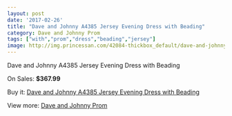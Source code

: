 ```yaml
---
layout: post
date: '2017-02-26'
title: "Dave and Johnny A4385 Jersey Evening Dress with Beading"
category: Dave and Johnny Prom
tags: ["with","prom","dress","beading","jersey"]
image: http://img.princessan.com/42084-thickbox_default/dave-and-johnny-a4385-jersey-evening-dress-with-beading.jpg
---
```

Dave and Johnny A4385 Jersey Evening Dress with Beading

On Sales: **$367.99**
<a href="https://www.princessan.com/en/dave-and-johnny-prom/19617-dave-and-johnny-a4385-jersey-evening-dress-with-beading.html"><amp-img layout="responsive" width="600" height="600" src="//img.princessan.com/42084-thickbox_default/dave-and-johnny-a4385-jersey-evening-dress-with-beading.jpg" alt="Dave and Johnny A4385 Jersey Evening Dress with Beading 0" /></a>
<a href="https://www.princessan.com/en/dave-and-johnny-prom/19617-dave-and-johnny-a4385-jersey-evening-dress-with-beading.html"><amp-img layout="responsive" width="600" height="600" src="//img.princessan.com/42085-thickbox_default/dave-and-johnny-a4385-jersey-evening-dress-with-beading.jpg" alt="Dave and Johnny A4385 Jersey Evening Dress with Beading 1" /></a>

Buy it: [Dave and Johnny A4385 Jersey Evening Dress with Beading](https://www.princessan.com/en/dave-and-johnny-prom/19617-dave-and-johnny-a4385-jersey-evening-dress-with-beading.html "Dave and Johnny A4385 Jersey Evening Dress with Beading")

View more: [Dave and Johnny Prom](https://www.princessan.com/en/181-dave-and-johnny-prom "Dave and Johnny Prom")